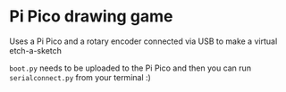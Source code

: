 # Pi Pico drawing game

Uses a Pi Pico and a rotary encoder connected via USB to make a virtual etch-a-sketch

`boot.py` needs to be uploaded to the Pi Pico and then you can run `serialconnect.py` from your terminal :)
